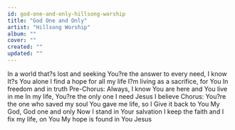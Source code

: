 ```yaml
---
id: god-one-and-only-hillsong-worship
title: "God One and Only"
artist: "Hillsong Worship"
album: ""
cover: ""
created: ""
updated: ""
---
```


In a world that?s lost and seeking
You?re the answer to every need, I know
It?s You alone
I find a hope for all my life
I?m living as a sacrifice, for You
In freedom and in truth
Pre-Chorus:
Always, I know
You are here and You live in me
In my life, You?re the only one I need
Jesus I believe
Chorus:
You?re the one who saved my soul
You gave me life, so I
Give it back to You
My God, God one and only
Now I stand in Your salvation
I keep the faith and I fix my life, on You
My hope is found in You
Jesus
